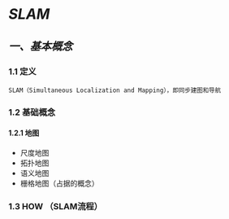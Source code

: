 # ***SLAM***
## ***一、基本概念***
### 1.1 定义
    SLAM（Simultaneous Localization and Mapping），即同步建图和导航

### 1.2 基础概念
####  1.2.1 地图
+ 尺度地图
+ 拓扑地图
+ 语义地图
+ 栅格地图（占据的概念）

### 1.3 HOW （SLAM流程）